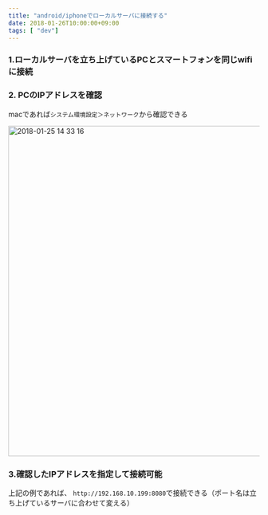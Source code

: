 ```yaml
---
title: "android/iphoneでローカルサーバに接続する"
date: 2018-01-26T10:00:00+09:00
tags: [ "dev"]
---
```


### 1.ローカルサーバを立ち上げているPCとスマートフォンを同じwifiに接続

### 2. PCのIPアドレスを確認
macであれば`システム環境設定＞ネットワーク`から確認できる

<img width="663" alt="2018-01-25 14 33 16" src="https://user-images.githubusercontent.com/3523368/35439234-398d66ea-02dd-11e8-9fbc-c383cf44f335.png">

### 3.確認したIPアドレスを指定して接続可能
上記の例であれば、 `http://192.168.10.199:8080`で接続できる（ポート名は立ち上げているサーバに合わせて変える）

